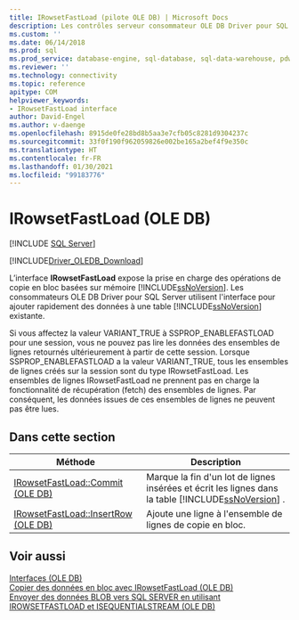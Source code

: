 ```yaml
---
title: IRowsetFastLoad (pilote OLE DB) | Microsoft Docs
description: Les contrôles serveur consommateur OLE DB Driver pour SQL Server utilisent l'interface IRowsetFastLoad pour ajouter rapidement des données à une table SQL Server existante.
ms.custom: ''
ms.date: 06/14/2018
ms.prod: sql
ms.prod_service: database-engine, sql-database, sql-data-warehouse, pdw
ms.reviewer: ''
ms.technology: connectivity
ms.topic: reference
apitype: COM
helpviewer_keywords:
- IRowsetFastLoad interface
author: David-Engel
ms.author: v-daenge
ms.openlocfilehash: 8915de0fe28bd8b5aa3e7cfb05c8281d9304237c
ms.sourcegitcommit: 33f0f190f962059826e002be165a2bef4f9e350c
ms.translationtype: HT
ms.contentlocale: fr-FR
ms.lasthandoff: 01/30/2021
ms.locfileid: "99183776"
---
```

# <a name="irowsetfastload-ole-db"></a>IRowsetFastLoad (OLE DB)
[!INCLUDE [SQL Server](../../../includes/applies-to-version/sql-asdb-asdbmi-asa-pdw.md)]

[!INCLUDE[Driver_OLEDB_Download](../../../includes/driver_oledb_download.md)]

  L’interface **IRowsetFastLoad** expose la prise en charge des opérations de copie en bloc basées sur mémoire [!INCLUDE[ssNoVersion](../../../includes/ssnoversion-md.md)]. Les consommateurs OLE DB Driver pour SQL Server utilisent l'interface pour ajouter rapidement des données à une table [!INCLUDE[ssNoVersion](../../../includes/ssnoversion-md.md)] existante.  
  
 Si vous affectez la valeur VARIANT_TRUE à SSPROP_ENABLEFASTLOAD pour une session, vous ne pouvez pas lire les données des ensembles de lignes retournés ultérieurement à partir de cette session. Lorsque SSPROP_ENABLEFASTLOAD a la valeur VARIANT_TRUE, tous les ensembles de lignes créés sur la session sont du type IRowsetFastLoad. Les ensembles de lignes IRowsetFastLoad ne prennent pas en charge la fonctionnalité de récupération (fetch) des ensembles de lignes. Par conséquent, les données issues de ces ensembles de lignes ne peuvent pas être lues.  
  
## <a name="in-this-section"></a>Dans cette section  
  
|Méthode|Description|  
|------------|-----------------|  
|[IRowsetFastLoad::Commit &#40;OLE DB&#41;](../../oledb/ole-db-interfaces/irowsetfastload-commit-ole-db.md)|Marque la fin d'un lot de lignes insérées et écrit les lignes dans la table [!INCLUDE[ssNoVersion](../../../includes/ssnoversion-md.md)] .|  
|[IRowsetFastLoad::InsertRow &#40;OLE DB&#41;](../../oledb/ole-db-interfaces/irowsetfastload-insertrow-ole-db.md)|Ajoute une ligne à l'ensemble de lignes de copie en bloc.|  
  
## <a name="see-also"></a>Voir aussi  
 [Interfaces &#40;OLE DB&#41;](../../oledb/ole-db-interfaces/oledb-driver-for-sql-server-ole-db-interfaces.md)   
 [Copier des données en bloc avec IRowsetFastLoad &#40;OLE DB&#41;](../../oledb/ole-db-how-to/bulk-copy-data-using-irowsetfastload-ole-db.md)   
 [Envoyer des données BLOB vers SQL SERVER en utilisant IROWSETFASTLOAD et ISEQUENTIALSTREAM &#40;OLE DB&#41;](../../oledb/ole-db-how-to/send-blob-data-to-sql-server-using-irowsetfastload-and-isequentialstream-ole-db.md)  
  
  
